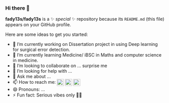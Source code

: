 ### Hi there 👋


**fady13s/fady13s** is a ✨ _special_ ✨ repository because its `README.md` (this file) appears on your GitHub profile.

Here are some ideas to get you started:

- 🔭 I’m currently working on Dissertation project in using Deep learning for surgical error detection.
- 🌱 I’m currently learning Medicine/ iBSC in Maths and computer science in medicine.
- 👯 I’m looking to collaborate on ... surprise me
- 🤔 I’m looking for help with ...
- 💬 Ask me about ...
- 📫 How to reach me: 
[<img align="center" alt="fady | instagram" width="22px" src="https://img.icons8.com/color/48/000000/instagram-new--v1.png" />][instagram]
[<img align="center" alt="fady | facebook" width="22px" src="https://img.icons8.com/color/48/000000/facebook-new.png" />][facebook]
[<img align="center" alt="fady | email" width="22px" src="https://img.icons8.com/color/48/000000/microsoft-outlook-2019--v2.png" />][email]
- 😄 Pronouns: ...
- ⚡ Fun fact: Serious vibes only :eyes::eyes:






[instagram]: https://www.instagram.com/fady13_s/
[facebook]: https://www.facebook.com/therealslimfady/
[email]: fady.salama.18@ucl.ac.uk
